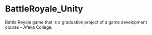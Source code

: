 # BattleRoyale_Unity
Battle Royale game that is a graduation project of a game development course - Afeka College.
